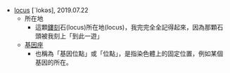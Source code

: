 - [locus](https://tw.dictionary.search.yahoo.com/search?p=locus) [ˋlokəs], 2019.07.22
  - 所在地
    - 這顆[鏤刻](https://www.moedict.tw/~%E9%8F%A4%E5%88%BB)石(locus)所在地(locus)，我完完全全記得起來，因為那顆石頭被我刻上「到此一遊」
  - [基因座](https://zh.wikipedia.org/wiki/%E5%9F%BA%E5%9B%A0%E5%BA%A7)
    - 也稱為「基因位點」或「位點」，是指染色體上的固定位置，例如某個基因的所在。
